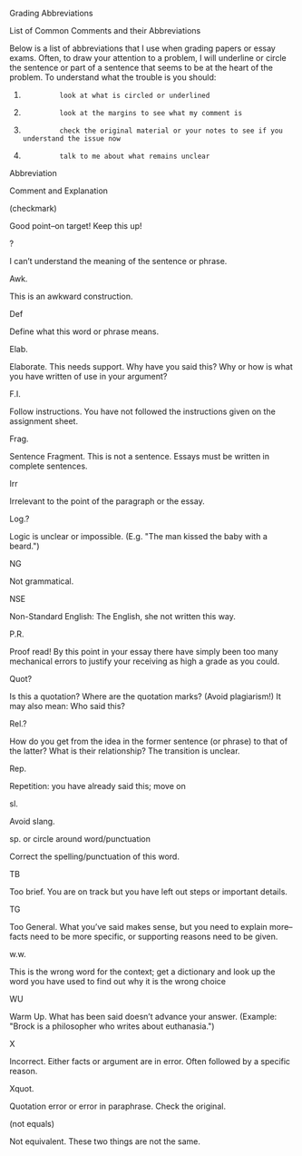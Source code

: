 Grading Abbreviations

List of Common Comments and their Abbreviations

Below is a list of abbreviations that I use when grading papers or essay exams. Often, to draw your attention to a problem, I will underline or circle the sentence or part of a sentence that seems to be at the heart of the problem. To understand what the trouble is you should:

1.              look at what is circled or underlined

2.              look at the margins to see what my comment is

3.              check the original material or your notes to see if you understand the issue now

4.              talk to me about what remains unclear

Abbreviation

Comment and Explanation

 (checkmark)

Good point–on target! Keep this up!

?

I can’t understand the meaning of the sentence or phrase.

Awk.

This is an awkward construction.

Def

Define what this word or phrase means.

Elab.

Elaborate. This needs support. Why have you said this? Why or how is what you have written of use in your argument?

F.I.

Follow instructions. You have not followed the instructions given on the assignment sheet.

Frag.

Sentence Fragment. This is not a sentence. Essays must be written in complete sentences.

Irr

Irrelevant to the point of the paragraph or the essay.

Log.?

Logic is unclear or impossible. (E.g. "The man kissed the baby with a beard.")

NG

Not grammatical.

NSE

Non-Standard English: The English, she not written this way.

P.R.

Proof read! By this point in your essay there have simply been too many mechanical errors to justify your receiving as high a grade as you could.

Quot?

Is this a quotation? Where are the quotation marks? (Avoid plagiarism!) It may also mean: Who said this?

Rel.?

How do you get from the idea in the former sentence (or phrase) to that of the latter? What is their relationship? The transition is unclear.

Rep.

Repetition: you have already said this; move on

sl.

Avoid slang.

sp. or circle around word/punctuation

Correct the spelling/punctuation of this word.

TB

Too brief. You are on track but you have left out steps or important details.

TG

Too General. What you’ve said makes sense, but you need to explain more–facts need to be more specific, or supporting reasons need to be given.

w.w.

This is the wrong word for the context; get a dictionary and look up the word you have used to find out why it is the wrong choice

WU

Warm Up. What has been said doesn’t advance your answer. (Example: "Brock is a philosopher who writes about euthanasia.")

X

Incorrect. Either facts or argument are in error. Often followed by a specific reason.

Xquot.

Quotation error or error in paraphrase. Check the original.

 (not equals)

Not equivalent. These two things are not the same.